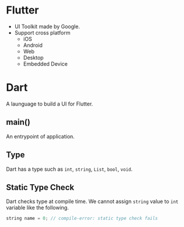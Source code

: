 # Flutter

- UI Toolkit made by Google.
- Support cross platform
  - iOS
  - Android
  - Web
  - Desktop
  - Embedded Device

# Dart

A launguage to build a UI for Flutter.

## main()

An entrypoint of application.

## Type

Dart has a type such as `int`, `string`, `List`, `bool`, `void`.

## Static Type Check

Dart checks type at compile time. We cannot assign `string` value to `int` variable like the following.

```swift
string name = 0; // compile-error: static type check fails
```
